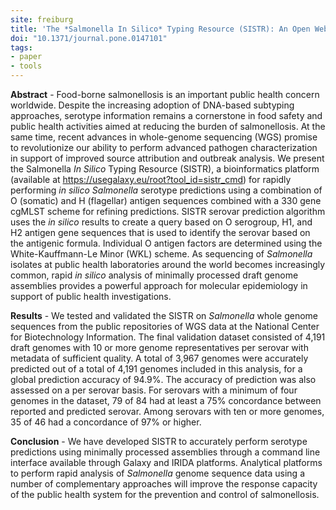 ```yaml
---
site: freiburg
title: 'The *Salmonella In Silico* Typing Resource (SISTR): An Open Web-Accessible Tool for Rapidly Typing and Subtyping Draft *Salmonella* Genome Assemblies'
doi: "10.1371/journal.pone.0147101"
tags:
- paper
- tools
---
```



__Abstract__ - Food-borne salmonellosis is an important public health concern worldwide. Despite the increasing adoption of DNA-based subtyping approaches, serotype information remains a cornerstone in food safety and public health activities aimed at reducing the burden of salmonellosis. At the same time, recent advances in whole-genome sequencing (WGS) promise to revolutionize our ability to perform advanced pathogen characterization in support of improved source attribution and outbreak analysis. We present the Salmonella *In Silico* Typing Resource (SISTR), a bioinformatics platform (available at <https://usegalaxy.eu/root?tool_id=sistr_cmd>) for rapidly performing *in silico* *Salmonella* serotype predictions using a combination of O (somatic) and H (flagellar) antigen sequences combined with a 330 gene cgMLST scheme for refining predictions. SISTR serovar prediction algorithm uses the *in silico* results to create a query based on O serogroup, H1, and H2 antigen gene sequences that is used to identify the serovar based on the antigenic formula. Individual O antigen factors are determined using the White-Kauffmann-Le Minor (WKL) scheme. As sequencing of *Salmonella* isolates at public health laboratories around the world becomes increasingly common, rapid *in silico* analysis of minimally processed draft genome assemblies provides a powerful approach for molecular epidemiology in support of public health investigations.

__Results__ -
We tested and validated the SISTR on *Salmonella* whole genome sequences from the public repositories of WGS data at the National Center for Biotechnology Information. The final validation dataset consisted of 4,191 draft genomes with 10 or more genome representatives per serovar with metadata of sufficient quality. A total of 3,967 genomes were accurately predicted out of a total of 4,191 genomes included in this analysis, for a global prediction accuracy of 94.9%. The accuracy of prediction was also assessed on a per serovar basis. For serovars with a minimum of four genomes in the dataset, 79 of 84 had at least a 75% concordance between reported and predicted serovar. Among serovars with ten or more genomes, 35 of 46 had a concordance of 97% or higher.

__Conclusion__ -
We have developed SISTR to accurately perform serotype predictions using minimally processed assemblies through a command line interface available through Galaxy and IRIDA platforms.  Analytical platforms to perform rapid analysis of *Salmonella* genome sequence data using a number of complementary approaches will improve the response capacity of the public health system for the prevention and control of salmonellosis.

